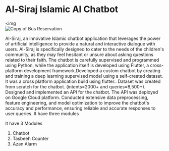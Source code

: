 # Al-Siraj Islamic AI Chatbot
<img  
![Copy of Bus Reservation](https://github.com/u7ayr/Bus-Reservation-System/assets/140242504/3b37edf7-c4db-4112-ac62-4a1ba2047313)
</div>
Al-Siraj, an innovative Islamic chatbot application that leverages the power of artificial intelligence to provide a natural and interactive dialogue with users. Al-Siraj is specifically designed to cater to the needs of the children's community, as they may feel hesitant or unsure about asking questions related to their faith. The chatbot is carefully supervised and programmed using Python, while the application itself is developed using Flutter, a cross-platform development framework.Developed a custom chatbot by creating and training a deep learning supervised model using a self-created dataset. It was a cross platform application build using flutter.. Dataset was created from scratch for the chatbot. (intents=2000+ and queries=8,500+). Designed and implemented an API for the chatbot. The API was deployed on Google Cloud platform. Conducted extensive data preprocessing, feature engineering, and model optimization to improve the chatbot's accuracy and performance, ensuring reliable and accurate responses to user queries. It have three modules

It have 3 Modules

1. Chatbot
2. Tasbeeh Counter
3. Azan Alarm
